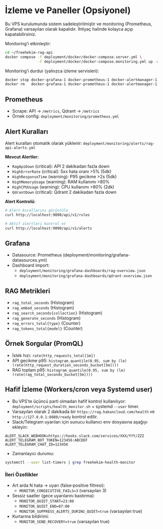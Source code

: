 # İzleme ve Paneller (Opsiyonel)

Bu VPS kurulumunda sistem sadeleştirilmiştir ve monitoring (Prometheus, Grafana) varsayılan olarak kapalıdır. İhtiyaç halinde kolayca açıp kapatabilirsiniz.

Monitoring’i etkinleştir:

```bash
cd ~/freehekim-rag-api
docker compose -f deployment/docker/docker-compose.server.yml \
               -f deployment/docker/docker-compose.monitoring.yml up -d
```

Monitoring’i durdur (yalnızca izleme servisleri):

```bash
docker stop docker-grafana-1 docker-prometheus-1 docker-alertmanager-1 2>/dev/null || true
docker rm   docker-grafana-1 docker-prometheus-1 docker-alertmanager-1 2>/dev/null || true
```

## Prometheus
- Scrape: API → `/metrics`, Qdrant → `/metrics`
- Örnek config: `deployment/monitoring/prometheus.yml`

## Alert Kuralları
Alert kuralları otomatik olarak yüklenir: `deployment/monitoring/alerts/rag-api-alerts.yml`

**Mevcut Alertler:**
- `RagApiDown` (critical): API 2 dakikadan fazla down
- `HighErrorRate` (critical): 5xx hata oranı >5% (5dk)
- `HighResponseTime` (warning): P95 gecikme >2s (5dk)
- `HighMemoryUsage` (warning): RAM kullanımı >80%
- `HighCPUUsage` (warning): CPU kullanımı >80% (2dk)
- `QdrantDown` (critical): Qdrant 2 dakikadan fazla down

**Alert Kontrolü:**
```bash
# Alert kurallarını görüntüle
curl http://localhost:9090/api/v1/rules

# Aktif alertleri kontrol et
curl http://localhost:9090/api/v1/alerts
```

## Grafana
- Datasource: Prometheus (deployment/monitoring/grafana-datasources.yml)
- Dashboard import:
  - `deployment/monitoring/grafana-dashboards/rag-overview.json`
  - `deployment/monitoring/grafana-dashboards/qdrant-overview.json`

## RAG Metrikleri
- `rag_total_seconds` (Histogram)
- `rag_embed_seconds` (Histogram)
- `rag_search_seconds{collection}` (Histogram)
- `rag_generate_seconds` (Histogram)
- `rag_errors_total{type}` (Counter)
 - `rag_tokens_total{model}` (Counter)

## Örnek Sorgular (PromQL)
- İstek hızı: `rate(http_requests_total[1m])`
- API gecikme p95: `histogram_quantile(0.95, sum by (le) (rate(http_request_duration_seconds_bucket[5m])))`
- RAG toplam p95: `histogram_quantile(0.95, sum by (le) (rate(rag_total_seconds_bucket[5m])))`
## Hafif İzleme (Workers/cron veya Systemd user)

- Bu VPS’te üçüncü parti olmadan hafif kontrol kullanılıyor: `deployment/scripts/health_monitor.sh` + systemd `--user` timer.
- Varsayılan olarak 2 dakikada bir `https://rag.hakancloud.com/health` ve `http://127.0.0.1:8080/ready` kontrol edilir.
- Slack/Telegram uyarıları için sunucu kullanıcı env dosyasına aşağıyı ekleyin:

```env
ALERT_SLACK_WEBHOOK=https://hooks.slack.com/services/XXX/YYY/ZZZ
ALERT_TELEGRAM_BOT_TOKEN=123456:ABCDEF
ALERT_TELEGRAM_CHAT_ID=123456
```

- Zamanlayıcı durumu:

```bash
systemctl --user list-timers | grep freehekim-health-monitor
```

### İleri Özellikler
- Art arda N hata → uyarı (false‑positive filtresi):
  - `MONITOR_CONSECUTIVE_FAILS=3` (varsayılan 3)
- Sessiz saatler (gece uyarılarını bastırma):
  - `MONITOR_QUIET_START=23:00`
  - `MONITOR_QUIET_END=07:00`
  - `MONITOR_SUPPRESS_ALERTS_DURING_QUIET=true` (varsayılan true)
- Kurtarma bildirimi:
  - `MONITOR_SEND_RECOVERY=true` (varsayılan true)
